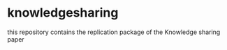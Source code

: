 # knowledgesharing
this repository contains the replication package of the Knowledge sharing paper 
